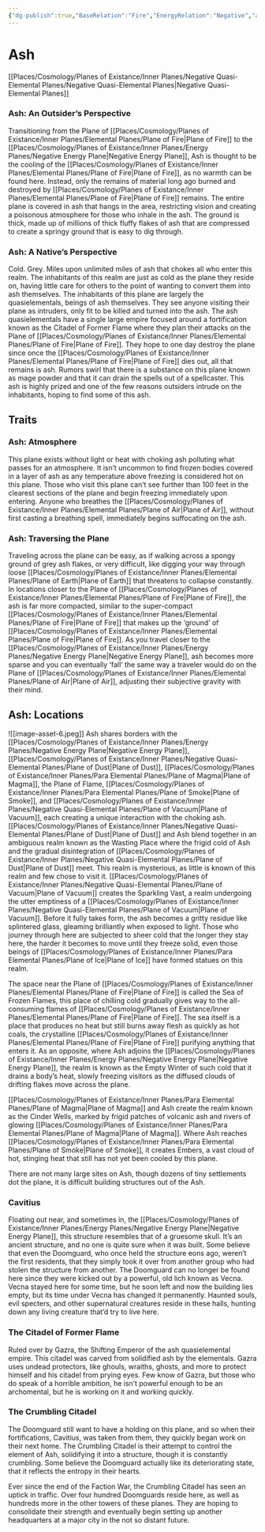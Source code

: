 ```yaml
---
{"dg-publish":true,"BaseRelation":"Fire","EnergyRelation":"Negative","aliases":null,"tags":null,"permalink":"/places/cosmology/planes-of-existance/inner-planes/negative-quasi-elemental-planes/plane-of-ash/","dgHomeLink":true,"dgPassFrontmatter":true}
---
```


# Ash
[[Places/Cosmology/Planes of Existance/Inner Planes/Negative Quasi-Elemental Planes/Negative Quasi-Elemental Planes|Negative Quasi-Elemental Planes]]
### Ash: An Outsider’s Perspective
Transitioning from the Plane of [[Places/Cosmology/Planes of Existance/Inner Planes/Elemental Planes/Plane of Fire|Plane of Fire]] to the [[Places/Cosmology/Planes of Existance/Inner Planes/Energy Planes/Negative Energy Plane|Negative Energy Plane]], Ash is thought to be the cooling of the [[Places/Cosmology/Planes of Existance/Inner Planes/Elemental Planes/Plane of Fire|Plane of Fire]], as no warmth can be found here. Instead, only the remains of material long ago burned and destroyed by [[Places/Cosmology/Planes of Existance/Inner Planes/Elemental Planes/Plane of Fire|Plane of Fire]] remains. The entire plane is covered in ash that hangs in the area, restricting vision and creating a poisonous atmosphere for those who inhale in the ash. The ground is thick, made up of millions of thick fluffy flakes of ash that are compressed to create a springy ground that is easy to dig through.

### Ash: A Native’s Perspective
Cold. Grey. Miles upon unlimited miles of ash that chokes all who enter this realm. The inhabitants of this realm are just as cold as the plane they reside on, having little care for others to the point of wanting to convert them into ash themselves. The inhabitants of this plane are largely the quasielementals, beings of ash themselves. They see anyone visiting their plane as intruders, only fit to be killed and turned into the ash. The ash quasielementals have a single large empire focused around a fortification known as the Citadel of Former Flame where they plan their attacks on the Plane of [[Places/Cosmology/Planes of Existance/Inner Planes/Elemental Planes/Plane of Fire|Plane of Fire]]. They hope to one day destroy the plane since once the [[Places/Cosmology/Planes of Existance/Inner Planes/Elemental Planes/Plane of Fire|Plane of Fire]] dies out, all that remains is ash.
Rumors swirl that there is a substance on this plane known as mage powder and that it can drain the spells out of a spellcaster. This ash is highly prized and one of the few reasons outsiders intrude on the inhabitants, hoping to find some of this ash.

## Traits
### Ash: Atmosphere
This plane exists without light or heat with choking ash polluting what passes for an atmosphere. It isn’t uncommon to find frozen bodies covered in a layer of ash as any temperature above freezing is considered hot on this plane. Those who visit this plane can’t see further than 100 feet in the clearest sections of the plane and begin freezing immediately upon entering. Anyone who breathes the [[Places/Cosmology/Planes of Existance/Inner Planes/Elemental Planes/Plane of Air|Plane of Air]], without first casting a breathing spell, immediately begins suffocating on the ash.

### Ash: Traversing the Plane
Traveling across the plane can be easy, as if walking across a spongy ground of grey ash flakes, or very difficult, like digging your way through loose [[Places/Cosmology/Planes of Existance/Inner Planes/Elemental Planes/Plane of Earth|Plane of Earth]] that threatens to collapse constantly. In locations closer to the Plane of [[Places/Cosmology/Planes of Existance/Inner Planes/Elemental Planes/Plane of Fire|Plane of Fire]], the ash is far more compacted, similar to the super-compact [[Places/Cosmology/Planes of Existance/Inner Planes/Elemental Planes/Plane of Fire|Plane of Fire]] that makes up the ‘ground’ of [[Places/Cosmology/Planes of Existance/Inner Planes/Elemental Planes/Plane of Fire|Plane of Fire]]. As you travel closer to the [[Places/Cosmology/Planes of Existance/Inner Planes/Energy Planes/Negative Energy Plane|Negative Energy Plane]], ash becomes more sparse and you can eventually ‘fall’ the same way a traveler would do on the Plane of [[Places/Cosmology/Planes of Existance/Inner Planes/Elemental Planes/Plane of Air|Plane of Air]], adjusting their subjective gravity with their mind.

## Ash: Locations
![[image-asset-6.jpeg]]
Ash shares borders with the [[Places/Cosmology/Planes of Existance/Inner Planes/Energy Planes/Negative Energy Plane|Negative Energy Plane]], [[Places/Cosmology/Planes of Existance/Inner Planes/Negative Quasi-Elemental Planes/Plane of  Dust|Plane of  Dust]], [[Places/Cosmology/Planes of Existance/Inner Planes/Para Elemental Planes/Plane of Magma|Plane of Magma]], the Plane of Flame, [[Places/Cosmology/Planes of Existance/Inner Planes/Para Elemental Planes/Plane of Smoke|Plane of Smoke]], and [[Places/Cosmology/Planes of Existance/Inner Planes/Negative Quasi-Elemental Planes/Plane of  Vacuum|Plane of  Vacuum]], each creating a unique interaction with the choking ash. [[Places/Cosmology/Planes of Existance/Inner Planes/Negative Quasi-Elemental Planes/Plane of  Dust|Plane of  Dust]] and Ash blend together in an ambiguous realm known as the Wasting Place where the frigid cold of Ash and the gradual disintegration of [[Places/Cosmology/Planes of Existance/Inner Planes/Negative Quasi-Elemental Planes/Plane of  Dust|Plane of  Dust]] meet. This realm is mysterious, as little is known of this realm and few chose to visit it. [[Places/Cosmology/Planes of Existance/Inner Planes/Negative Quasi-Elemental Planes/Plane of  Vacuum|Plane of  Vacuum]] creates the Sparkling Vast, a realm undergoing the utter emptiness of a [[Places/Cosmology/Planes of Existance/Inner Planes/Negative Quasi-Elemental Planes/Plane of  Vacuum|Plane of  Vacuum]]. Before it fully takes form, the ash becomes a gritty residue like splintered glass, gleaming brilliantly when exposed to light. Those who journey through here are subjected to sheer cold that the longer they stay here, the harder it becomes to move until they freeze solid, even those beings of [[Places/Cosmology/Planes of Existance/Inner Planes/Para Elemental Planes/Plane of Ice|Plane of Ice]] have formed statues on this realm. 

The space near the Plane of [[Places/Cosmology/Planes of Existance/Inner Planes/Elemental Planes/Plane of Fire|Plane of Fire]] is called the Sea of Frozen Flames, this place of chilling cold gradually gives way to the all-consuming flames of [[Places/Cosmology/Planes of Existance/Inner Planes/Elemental Planes/Plane of Fire|Plane of Fire]]. The sea itself is a place that produces no heat but still burns away flesh as quickly as hot coals, the crystalline [[Places/Cosmology/Planes of Existance/Inner Planes/Elemental Planes/Plane of Fire|Plane of Fire]] purifying anything that enters it. As an opposite, where Ash adjoins the [[Places/Cosmology/Planes of Existance/Inner Planes/Energy Planes/Negative Energy Plane|Negative Energy Plane]], the realm is known as the Empty Winter of such cold that it drains a body’s heat, slowly freezing visitors as the diffused clouds of drifting flakes move across the plane.

[[Places/Cosmology/Planes of Existance/Inner Planes/Para Elemental Planes/Plane of Magma|Plane of Magma]] and Ash create the realm known as the Cinder Wells, marked by frigid patches of volcanic ash and rivers of glowing [[Places/Cosmology/Planes of Existance/Inner Planes/Para Elemental Planes/Plane of Magma|Plane of Magma]]. Where Ash reaches [[Places/Cosmology/Planes of Existance/Inner Planes/Para Elemental Planes/Plane of Smoke|Plane of Smoke]], it creates Embers, a vast cloud of hot, stinging heat that still has not yet been cooled by this plane. 

There are not many large sites on Ash, though dozens of tiny settlements dot the plane, it is difficult building structures out of the Ash.

### Cavitius
Floating out near, and sometimes in, the [[Places/Cosmology/Planes of Existance/Inner Planes/Energy Planes/Negative Energy Plane|Negative Energy Plane]], this structure resembles that of a gruesome skull. It’s an ancient structure, and no one is quite sure when it was built. Some believe that even the Doomguard, who once held the structure eons ago, weren’t the first residents, that they simply took it over from another group who had stolen the structure from another. The Doomguard can no longer be found here since they were kicked out by a powerful, old lich known as Vecna. Vecna stayed here for some time, but he soon left and now the building lies empty, but its time under Vecna has changed it permanently. Haunted souls, evil specters, and other supernatural creatures reside in these halls, hunting down any living creature that’d try to live here.

### The Citadel of Former Flame
Ruled over by Gazra, the Shifting Emperor of the ash quasielemental empire. This citadel was carved from solidified ash by the elementals. Gazra uses undead protectors, like ghouls, wraiths, ghosts, and more to protect himself and his citadel from prying eyes. Few know of Gazra, but those who do speak of a horrible ambition, he isn’t powerful enough to be an archomental, but he is working on it and working quickly.  

### The Crumbling Citadel
The Doomguard still want to have a holding on this plane, and so when their fortifications, Cavitius, was taken from them, they quickly began work on their next home. The Crumbling Citadel is their attempt to control the element of Ash, solidifying it into a structure, though it is constantly crumbling. Some believe the Doomguard actually like its deteriorating state, that it reflects the entropy in their hearts. 

Ever since the end of the Faction War, the Crumbling Citadel has seen an uptick in traffic. Over four hundred Doomguards reside here, as well as hundreds more in the other towers of these planes. They are hoping to consolidate their strength and eventually begin setting up another headquarters at a major city in the not so distant future.